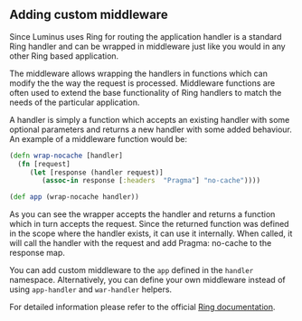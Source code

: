 ## Adding custom middleware

Since Luminus uses Ring for routing the application handler
is a standard Ring handler and can be wrapped in middleware
just like you would in any other Ring based application.

The middleware allows wrapping the handlers in functions which can modify the the way the request is processed. Middleware functions are often used to extend the base functionality of Ring handlers to match the needs of the particular application.

A handler is simply a function which accepts an existing handler with some optional parameters and returns a new handler with some added behaviour. An example of a middleware function would be:

```clojure
(defn wrap-nocache [handler]
  (fn [request]
     (let [response (handler request)]
        (assoc-in response [:headers  "Pragma"] "no-cache"))))

(def app (wrap-nocache handler))
```

As you can see the wrapper accepts the handler and returns a function which in turn accepts the request. Since the returned function was defined in the scope where the handler exists, it can use it internally. When called, it will call the handler with the request and add Pragma: no-cache to the response map.

You can add custom middleware to the `app` defined in the `handler` namespace. 
Alternatively, you can define your own middleware instead of using `app-handler`
and `war-handler` helpers.


For detailed information please refer to the official [Ring documentation](https://github.com/ring-clojure/ring).